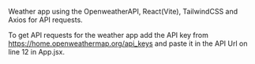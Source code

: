 Weather app using the OpenweatherAPI, React(Vite), TailwindCSS and Axios for API requests.

To get API requests for the weather app add the API key from https://home.openweathermap.org/api_keys and paste it in the API Url on line 12 in App.jsx.
